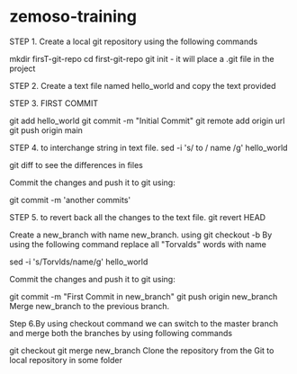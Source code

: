 # zemoso-training

STEP 1. Create a local git repository using the following commands

mkdir firsT-git-repo
cd first-git-repo
git init - it will place a .git file in the project

STEP 2. Create a text file named hello_world and copy the text provided

STEP 3. FIRST COMMIT

git add hello_world
git commit -m "Initial Commit"
git remote add origin url
git push origin main

STEP 4. to interchange string in text file. 
sed -i 's/ to / name /g' hello_world

git diff to see the differences in files

Commit the changes and push it to git using:

git commit -m 'another commits'

STEP 5. to revert back all the changes to the text file.
git revert HEAD 

Create a new_branch with name new_branch.
using git checkout -b <branch name>
By using the following command replace all "Torvalds" words with name

sed -i 's/Torvlds/name/g' hello_world

Commit the changes and push it to git using:

git commit -m "First Commit in new_branch" 
git push origin new_branch
Merge new_branch to the previous branch.

Step 6.By using checkout command we can switch to the master branch and merge both the branches by using following commands

 git checkout
 git merge new_branch
Clone the repository from the Git to local repository in some folder

